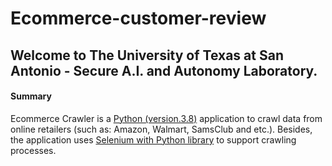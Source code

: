 # Ecommerce-customer-review
## Welcome to The University of Texas at San Antonio - Secure A.I. and Autonomy Laboratory.
#### Summary
Ecommerce Crawler is a [Python (version.3.8)](https://www.python.org/downloads/) application to crawl data from online retailers (such as: Amazon, Walmart, SamsClub and etc.). Besides, the application uses [Selenium with Python library](https://selenium-python.readthedocs.io/) to support crawling processes.
